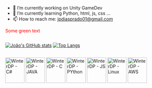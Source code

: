 
- 🔭 I’m currently working on Unity GameDev
- 🌱 I’m currently learning Python, html, js, css ...
- 📫 How to reach me: jpdiasprado01@gmail.com

<font color="red"> Some green text </font>

##

<!-- git stats -->
[![João's GitHub stats](https://github-readme-stats.vercel.app/api?username=WinterDP&hide=issues,stars&count_private=true&show_icons=tr&theme=great-gatsby)](https://github.com/WinterDP/github-readme-stats) [![Top Langs](https://github-readme-stats.vercel.app/api/top-langs/?username=anuraghazra&langs_count=8&hide=Go,Astro,Assembly,shell,rust,glsl&layout=compact&theme=great-gatsby)](https://github.com/anuraghazra/github-readme-stats)

##
<!-- tecnologies -->
<div>
 <img align = center alt="WinterDP - C#" height = 80px width = 60px src="https://cdn.jsdelivr.net/gh/devicons/devicon/icons/csharp/csharp-original.svg" />   
 
 <img align = center alt="WinterDP - JAVA" height = 80px width = 60px src="https://cdn.jsdelivr.net/gh/devicons/devicon/icons/java/java-plain-wordmark.svg" />
 
 <img align = center alt="WinterDP - C" height = 80px width = 60px src="https://cdn.jsdelivr.net/gh/devicons/devicon/icons/c/c-original.svg" />
 
 <img align = center alt="WinterDP - PYthon" height = 80px width = 60px src="https://cdn.jsdelivr.net/gh/devicons/devicon/icons/python/python-original.svg" />
 
 <img align = center alt="WinterDP - JS" height = 80px width = 60px src="https://cdn.jsdelivr.net/gh/devicons/devicon/icons/javascript/javascript-original.svg" />
 
 <img align = center alt="WinterDP - Linux" height = 80px width = 60px src="https://cdn.jsdelivr.net/gh/devicons/devicon/icons/linux/linux-original.svg" />
 
 <img align = center alt="WinterDP - AWS" height = 80px width = 60px src="https://cdn.jsdelivr.net/gh/devicons/devicon/icons/amazonwebservices/amazonwebservices-original.svg" />
          

                
</div>   

            




<!--
**WinterDP/WinterDP** is a ✨ _special_ ✨ repository because its `README.md` (this file) appears on your GitHub profile.

Here are some ideas to get you started:



- 👯 I’m looking to collaborate on ...
- 🤔 I’m looking for help with ...
- 💬 Ask me about ...

- 😄 Pronouns: ...
- ⚡ Fun fact: ...
-->
